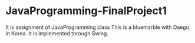 # JavaProgramming-FinalProject1
It is assignment of JavaProgramming class
This is a bluemarble with Daegu in Korea.
It is implemented through Swing.


